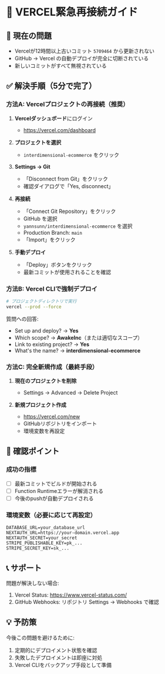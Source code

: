 # 🚨 VERCEL緊急再接続ガイド

## 🔴 現在の問題
- Vercelが12時間以上古いコミット `5709464` から更新されない
- GitHub → Vercel の自動デプロイが完全に切断されている
- 新しいコミットがすべて無視されている

## ✅ 解決手順（5分で完了）

### 方法A: Vercelプロジェクトの再接続（推奨）

1. **Vercelダッシュボード**にログイン
   - https://vercel.com/dashboard

2. **プロジェクトを選択**
   - `interdimensional-ecommerce` をクリック

3. **Settings → Git**
   - 「Disconnect from Git」をクリック
   - 確認ダイアログで「Yes, disconnect」

4. **再接続**
   - 「Connect Git Repository」をクリック
   - GitHub を選択
   - `yannsunn/interdimensional-ecommerce` を選択
   - Production Branch: `main`
   - 「Import」をクリック

5. **手動デプロイ**
   - 「Deploy」ボタンをクリック
   - 最新コミットが使用されることを確認

### 方法B: Vercel CLIで強制デプロイ

```bash
# プロジェクトディレクトリで実行
vercel --prod --force
```

質問への回答:
- Set up and deploy? → **Yes**
- Which scope? → **AwakeInc**（または適切なスコープ）
- Link to existing project? → **Yes**
- What's the name? → **interdimensional-ecommerce**

### 方法C: 完全新規作成（最終手段）

1. **現在のプロジェクトを削除**
   - Settings → Advanced → Delete Project

2. **新規プロジェクト作成**
   - https://vercel.com/new
   - GitHubリポジトリをインポート
   - 環境変数を再設定

## 🎯 確認ポイント

### 成功の指標
- [ ] 最新コミットでビルドが開始される
- [ ] Function Runtimeエラーが解消される
- [ ] 今後のpushが自動デプロイされる

### 環境変数（必要に応じて再設定）
```
DATABASE_URL=your_database_url
NEXTAUTH_URL=https://your-domain.vercel.app
NEXTAUTH_SECRET=your_secret
STRIPE_PUBLISHABLE_KEY=pk_...
STRIPE_SECRET_KEY=sk_...
```

## 📞 サポート

問題が解決しない場合:
1. Vercel Status: https://www.vercel-status.com/
2. GitHub Webhooks: リポジトリ Settings → Webhooks で確認

## 💡 予防策

今後この問題を避けるために:
1. 定期的にデプロイメント状態を確認
2. 失敗したデプロイメントは即座に対処
3. Vercel CLIをバックアップ手段として準備